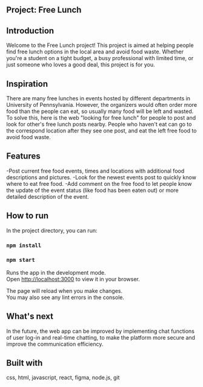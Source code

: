 ## Project: Free Lunch

## Introduction

Welcome to the Free Lunch project! This project is aimed at helping people find free lunch options in the local area and avoid food waste. Whether you're a student on a tight budget, a busy professional with limited time, or just someone who loves a good deal, this project is for you.

## Inspiration

There are many free lunches in events hosted by different departments in University of Pennsylvania. However, the organizers would often order more food than the people can eat, so usually many food will be left and wasted. To solve this, here is the web "looking for free lunch" for people to post and look for other's free lunch posts nearby. People who haven't eat can go to the correspond location after they see one post, and eat the left free food to avoid food waste.

## Features
-Post current free food events, times and locations with additional food descriptions and pictures. 
-Look for the newest events post to quickly know where to eat free food.
-Add comment on the free food to let people know the update of the event status (like food has been eaten out) or more detailed description of the event.

## How to run

In the project directory, you can run:

### `npm install`
### `npm start`

Runs the app in the development mode.\
Open [http://localhost:3000](http://localhost:3000) to view it in your browser.

The page will reload when you make changes.\
You may also see any lint errors in the console.

## What's next

In the future, the web app can be improved by implementing chat functions of user log-in and real-time chatting, to make the platform more secure and improve the communication efficiency.

## Built with
css, html, javascript, react, figma, node.js, git

